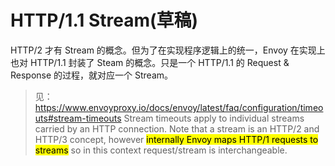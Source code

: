 # HTTP/1.1 Stream(草稿)

HTTP/2 才有 Stream 的概念。但为了在实现程序逻辑上的统一，Envoy 在实现上也对 HTTP/1.1 封装了 Steam 的概念。只是一个 HTTP/1.1 的 Request & Response 的过程，就对应一个 Stream。

> 见： https://www.envoyproxy.io/docs/envoy/latest/faq/configuration/timeouts#stream-timeouts
> Stream timeouts apply to individual streams carried by an HTTP connection. Note that a stream is an HTTP/2 and HTTP/3 concept, however <mark>internally Envoy maps HTTP/1 requests to streams</mark> so in this context request/stream is interchangeable.

